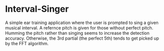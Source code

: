 # Interval-Singer
A simple ear training application where the user is prompted to sing a given musical interval.
A refernce pitch is given for those without perfect pitch.
Humming the pitch rather than singing seems to increase the detection accuracy. Otherwise, the 3rd partial (the perfect 5th) tends to get picked up by the FFT algorithm.
